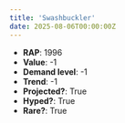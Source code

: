 ```yaml
---
title: 'Swashbuckler'
date: 2025-08-06T00:00:00Z
---
```

- **RAP**: 1996
- **Value**: -1
- **Demand level**: -1
- **Trend**: -1
- **Projected?**: True
- **Hyped?**: True
- **Rare?**: True
